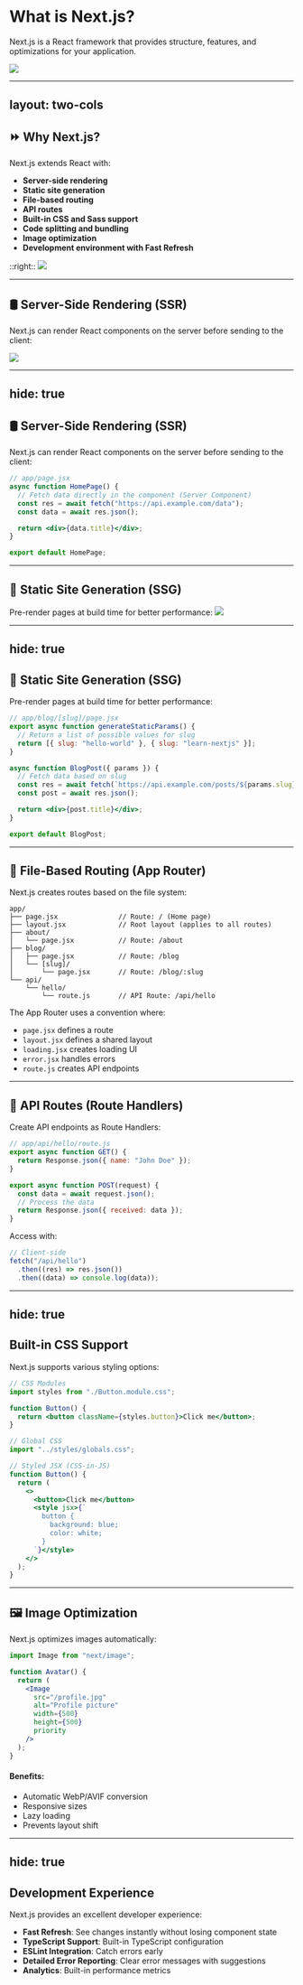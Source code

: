 # What is Next.js?

Next.js is a React framework that provides structure, features, and optimizations for your application.

<img src="/assets/nextjs.png" class="mt-5 w-[50%] mx-auto" />

---
layout: two-cols
---
## ⏩ Why Next.js?

Next.js extends React with:

- **Server-side rendering**
- **Static site generation**
- **File-based routing**
- **API routes**
- **Built-in CSS and Sass support**
- **Code splitting and bundling**
- **Image optimization**
- **Development environment with Fast Refresh**

::right::
<img src="/assets/why-nextjs.png" class="mt-5 w-[100%] mx-auto" />

<!--
SSG = สร้างไว้ล่วงหน้าตอน Build → โหลดเร็ว ใช้กับข้อมูลคงที่ เช่น ข้อมูลติดต่อเรา, เกี่ยวกับริษัทเรา, ที่อยู่

SSR = สร้างหน้าเว็บ ตอนที่ผู้ใช้เข้ามา โดยดึงข้อมูลจาก server → เหมาะกับข้อมูลเปลี่ยนบ่อย

API routes คือการสร้าง Back-end API ง่าย ๆ ภายใน Next.js
โดยไม่ต้องตั้ง Server แยกเอง
-->

---

## 🛢️ Server-Side Rendering (SSR)

Next.js can render React components on the server before sending to the client:

<img src="/assets/single-page-app.webp" class="mt-5 w-[75%] mx-auto" />

<!--
การที่ เว็บเพจถูกสร้างบนเซิร์ฟเวอร์ แล้วส่งหน้า HTML ที่ 'เสร็จสมบูรณ์' ไปให้ browser ทันที

ต่างจากแบบปกติ (เช่น React ทั่วไป) ที่โหลดหน้าเว็บ → แล้วค่อยใช้ JavaScript สร้างเนื้อหาในฝั่ง browser
-->

---
hide: true
---

## 🛢️ Server-Side Rendering (SSR)

Next.js can render React components on the server before sending to the client:

```jsx
// app/page.jsx
async function HomePage() {
  // Fetch data directly in the component (Server Component)
  const res = await fetch("https://api.example.com/data");
  const data = await res.json();

  return <div>{data.title}</div>;
}

export default HomePage;
```

---

## 🧾 Static Site Generation (SSG)

Pre-render pages at build time for better performance:
<img src="/assets/static-site-generation.png" class="mt-5 w-[75%] mx-auto" />

<!--
SSG คือการ สร้างหน้า HTML ล่วงหน้า ตั้งแต่ตอน build

เวลา user เข้าหน้าเว็บ → เว็บโหลดทันที เพราะทุกอย่างถูกสร้างไว้แล้ว

ไม่ต้องรอ fetch ข้อมูล → ไม่ต้องรอรัน JavaScript → เร็วสุดๆ

เหมือนกับ...
🧁 SSG = เราอบเค้กเตรียมไว้ล่วงหน้าในร้าน → ลูกค้ามาถึงก็เสิร์ฟได้ทันที
🧑‍🍳 SSR = ลูกค้าสั่งก่อน แล้วค่อยอบเค้กเสิร์ฟตามออเดอร์
-->

---
hide: true
---
## 🧾 Static Site Generation (SSG)

Pre-render pages at build time for better performance:

```jsx
// app/blog/[slug]/page.jsx
export async function generateStaticParams() {
  // Return a list of possible values for slug
  return [{ slug: "hello-world" }, { slug: "learn-nextjs" }];
}

async function BlogPost({ params }) {
  // Fetch data based on slug
  const res = await fetch(`https://api.example.com/posts/${params.slug}`);
  const post = await res.json();

  return <div>{post.title}</div>;
}

export default BlogPost;
```

---

## 📂 File-Based Routing (App Router)

Next.js creates routes based on the file system:

```
app/
├── page.jsx               // Route: / (Home page)
├── layout.jsx             // Root layout (applies to all routes)
├── about/
│   └── page.jsx           // Route: /about
├── blog/
│   ├── page.jsx           // Route: /blog
│   └── [slug]/
│       └── page.jsx       // Route: /blog/:slug
└── api/
    └── hello/
        └── route.js       // API Route: /api/hello
```

The App Router uses a convention where:

- `page.jsx` defines a route
- `layout.jsx` defines a shared layout
- `loading.jsx` creates loading UI
- `error.jsx` handles errors
- `route.js` creates API endpoints

---

## 🚀 API Routes (Route Handlers)

Create API endpoints as Route Handlers:

```jsx
// app/api/hello/route.js
export async function GET() {
  return Response.json({ name: "John Doe" });
}

export async function POST(request) {
  const data = await request.json();
  // Process the data
  return Response.json({ received: data });
}
```

Access with:

```javascript
// Client-side
fetch("/api/hello")
  .then((res) => res.json())
  .then((data) => console.log(data));
```

<!--
เรายังสามารถสร้าง API ได้ภายในโปรเจกต์เดียวกัน โดยไม่ต้องมีเซิร์ฟเวอร์แยก!"

เขียนเหมือนทำ route ปกติ → แต่เอาไว้ตอบข้อมูล ไม่ใช่ render หน้า

เหมือนกับ...
🔌 API Route = ช่องเชื่อมต่อข้อมูลระหว่าง frontend ↔ backend
🗃️ เราส่ง request ไป → Route ตอบกลับด้วยข้อมูล JSON
-->

---
hide: true
---

## Built-in CSS Support

Next.js supports various styling options:

```jsx {*}{maxHeight:'80%'}
// CSS Modules
import styles from "./Button.module.css";

function Button() {
  return <button className={styles.button}>Click me</button>;
}

// Global CSS
import "../styles/globals.css";

// Styled JSX (CSS-in-JS)
function Button() {
  return (
    <>
      <button>Click me</button>
      <style jsx>{`
        button {
          background: blue;
          color: white;
        }
      `}</style>
    </>
  );
}
```

---

## 🖼️ Image Optimization

Next.js optimizes images automatically:

```jsx
import Image from "next/image";

function Avatar() {
  return (
    <Image
      src="/profile.jpg"
      alt="Profile picture"
      width={500}
      height={500}
      priority
    />
  );
}
```

#### Benefits:

- Automatic WebP/AVIF conversion
- Responsive sizes
- Lazy loading
- Prevents layout shift

---
hide: true
---

## Development Experience

Next.js provides an excellent developer experience:

- **Fast Refresh**: See changes instantly without losing component state
- **TypeScript Support**: Built-in TypeScript configuration
- **ESLint Integration**: Catch errors early
- **Detailed Error Reporting**: Clear error messages with suggestions
- **Analytics**: Built-in performance metrics

